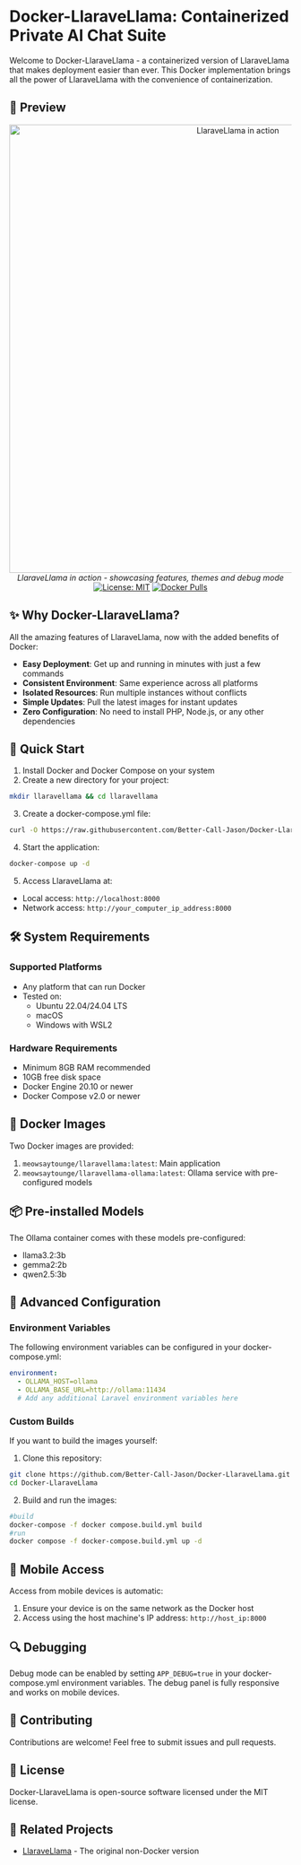 # Docker-LlaraveLlama: Containerized Private AI Chat Suite

Welcome to Docker-LlaraveLlama - a containerized version of LlaraveLlama that makes deployment easier than ever. This Docker implementation brings all the power of LlaraveLlama with the convenience of containerization.

## 📸 Preview

<div align="center">
    <img src="preview.gif" alt="LlaraveLlama in action" width="800">
    <br />
   <em>LlaraveLlama in action - showcasing features, themes and debug mode</em>
   <br />
    <a href="LICENSE"><img src="https://img.shields.io/badge/License-MIT-blue.svg" alt="License: MIT"></a>
    <a href="https://hub.docker.com/r/meowsaytounge/llaravellama"><img src="https://img.shields.io/docker/pulls/meowsaytounge/llaravellama.svg" alt="Docker Pulls"></a>
</div>

## ✨ Why Docker-LlaraveLlama?

All the amazing features of LlaraveLlama, now with the added benefits of Docker:
- **Easy Deployment**: Get up and running in minutes with just a few commands
- **Consistent Environment**: Same experience across all platforms
- **Isolated Resources**: Run multiple instances without conflicts
- **Simple Updates**: Pull the latest images for instant updates
- **Zero Configuration**: No need to install PHP, Node.js, or any other dependencies

## 🚀 Quick Start

1. Install Docker and Docker Compose on your system
2. Create a new directory for your project:
```bash
mkdir llaravellama && cd llaravellama
```

3. Create a docker-compose.yml file:
```bash
curl -O https://raw.githubusercontent.com/Better-Call-Jason/Docker-LlaraveLlama/master/docker-compose.yml
```

4. Start the application:
```bash
docker-compose up -d
```

5. Access LlaraveLlama at:
- Local access: `http://localhost:8000`
- Network access: `http://your_computer_ip_address:8000`

## 🛠 System Requirements

### Supported Platforms
- Any platform that can run Docker
- Tested on:
  - Ubuntu 22.04/24.04 LTS
  - macOS
  - Windows with WSL2

### Hardware Requirements
- Minimum 8GB RAM recommended
- 10GB free disk space
- Docker Engine 20.10 or newer
- Docker Compose v2.0 or newer

## 🐋 Docker Images

Two Docker images are provided:
1. `meowsaytounge/llaravellama:latest`: Main application
2. `meowsaytounge/llaravellama-ollama:latest`: Ollama service with pre-configured models

## 📦 Pre-installed Models

The Ollama container comes with these models pre-configured:
- llama3.2:3b
- gemma2:2b
- qwen2.5:3b

## 🔧 Advanced Configuration

### Environment Variables

The following environment variables can be configured in your docker-compose.yml:

```yaml
environment:
  - OLLAMA_HOST=ollama
  - OLLAMA_BASE_URL=http://ollama:11434
  # Add any additional Laravel environment variables here
```

### Custom Builds

If you want to build the images yourself:

1. Clone this repository:
```bash
git clone https://github.com/Better-Call-Jason/Docker-LlaraveLlama.git
cd Docker-LlaraveLlama
```

2. Build and run the images:
```bash
#build
docker-compose -f docker compose.build.yml build
#run
docker compose -f docker-compose.build.yml up -d
```

## 📱 Mobile Access

Access from mobile devices is automatic:
1. Ensure your device is on the same network as the Docker host
2. Access using the host machine's IP address: `http://host_ip:8000`

## 🔍 Debugging

Debug mode can be enabled by setting `APP_DEBUG=true` in your docker-compose.yml environment variables. The debug panel is fully responsive and works on mobile devices.

## 🤝 Contributing

Contributions are welcome! Feel free to submit issues and pull requests.

## 📜 License

Docker-LlaraveLlama is open-source software licensed under the MIT license.

## 🔗 Related Projects

- [LlaraveLlama](https://github.com/Better-Call-Jason/LlaraveLlama) - The original non-Docker version